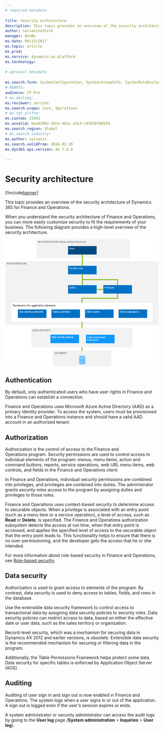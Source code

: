 ```yaml
---
# required metadata

title: Security architecture
description: This topic provides an overview of the security architecture of Microsoft Dynamics 365 for Finance and Operations.
author: sarvanisathish
manager: AnnBe
ms.date: 09/13/2017
ms.topic: article
ms.prod: 
ms.service: dynamics-ax-platform
ms.technology: 

# optional metadata

ms.search.form: SysSecConfiguration, SysUserGroupInfo, SysSecRoleExcludeUsers
# ROBOTS: 
audience: IT Pro
# ms.devlang: 
ms.reviewer: sericks
ms.search.scope: Core, Operations
# ms.tgt_pltfrm: 
ms.custom: 15441
ms.assetid: bea829b3-38ce-463c-a7e3-c9393b79d559
ms.search.region: Global
# ms.search.industry: 
ms.author: sarvanis
ms.search.validFrom: 2016-02-28
ms.dyn365.ops.version: AX 7.0.0

---
```


# Security architecture
[!include[banner](../includes/banner.md)]


This topic provides an overview of the security architecture of Dynamics 365 for Finance and Operations.

When you understand the security architecture of Finance and Operations, you can more easily customize security to fit the requirements of your business. The following diagram provides a high-level overview of the security architecture. 

[![security-architecture](./media/security-architecture.png)](./media/security-architecture.png)

## Authentication
By default, only authenticated users who have user rights in Finance and Operations can establish a connection. 

Finance and Operations uses Microsoft Azure Active Directory (AAD) as a primary identity provider. To access the system, users must be provisioned into a Finance and Operations instance and should have a valid AAD account in an authorized tenant.

## Authorization
Authorization is the control of access to the Finance and Operations program. Security permissions are used to control access to individual elements of the program: menus, menu items, action and command buttons, reports, service operations, web URL menu items, web controls, and fields in the Finance and Operations client. 

In Finance and Operations, individual security permissions are combined into privileges, and privileges are combined into duties. The administrator grants security roles access to the program by assigning duties and privileges to those roles. 

Finance and Operations uses context-based security to determine access to securable objects. When a privilege is associated with an entry point (such as a menu item or a service operation), a level of access, such as **Read** or **Delete**, is specified. The Finance and Operations authorization subsystem detects the access at run time, when that entry point is accessed, and applies the specified level of access to the securable object that the entry point leads to. This functionality helps to ensure that there is no over-permissioning, and the developer gets the access that he or she intended. 

For more information about role-based security in Finance and Operations, see [Role-based security](role-based-security.md).

## Data security
Authorization is used to grant access to elements of the program. By contrast, data security is used to deny access to tables, fields, and rows in the database. 

Use the extensible data security framework to control access to transactional data by assigning data security policies to security roles. Data security policies can restrict access to data, based on either the effective date or user data, such as the sales territory or organization. 

Record-level security, which was a mechanism for securing data in Dynamics AX 2012 and earlier versions, is obsolete. Extensible data security is the recommended mechanism for securing or filtering data in the program. 

Additionally, the Table Permissions Framework helps protect some data. Data security for specific tables is enforced by Application Object Server (AOS).

## Auditing
Auditing of user sign in and sign out is now enabled in Finance and Operations. The system logs when a user signs in or out of the application. A sign out is logged even if the user's session expires or ends.

A system administrator or security administrator can access the audit logs by going to  the **User log** page (**System administration** > **Inquiries** > **User log**).
